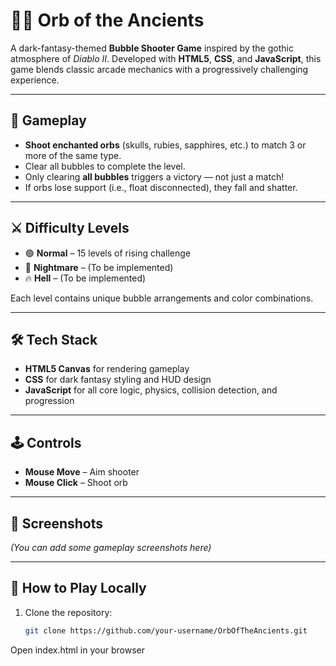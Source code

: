 # 🧙‍♂️ Orb of the Ancients

A dark-fantasy-themed **Bubble Shooter Game** inspired by the gothic atmosphere of *Diablo II*. Developed with **HTML5**, **CSS**, and **JavaScript**, this game blends classic arcade mechanics with a progressively challenging experience.

---

## 🎯 Gameplay

- **Shoot enchanted orbs** (skulls, rubies, sapphires, etc.) to match 3 or more of the same type.
- Clear all bubbles to complete the level.
- Only clearing **all bubbles** triggers a victory — not just a match!
- If orbs lose support (i.e., float disconnected), they fall and shatter.

---

## ⚔️ Difficulty Levels

- 🟢 **Normal** – 15 levels of rising challenge  
- 🔴 **Nightmare** – (To be implemented)  
- 🔥 **Hell** – (To be implemented)  

Each level contains unique bubble arrangements and color combinations.

---

## 🛠️ Tech Stack

- **HTML5 Canvas** for rendering gameplay
- **CSS** for dark fantasy styling and HUD design
- **JavaScript** for all core logic, physics, collision detection, and progression

---

## 🕹️ Controls

- **Mouse Move** – Aim shooter
- **Mouse Click** – Shoot orb

---

## 📸 Screenshots

*(You can add some gameplay screenshots here)*

---

## 🚀 How to Play Locally

1. Clone the repository:
   ```bash
   git clone https://github.com/your-username/OrbOfTheAncients.git
Open index.html in your browser
